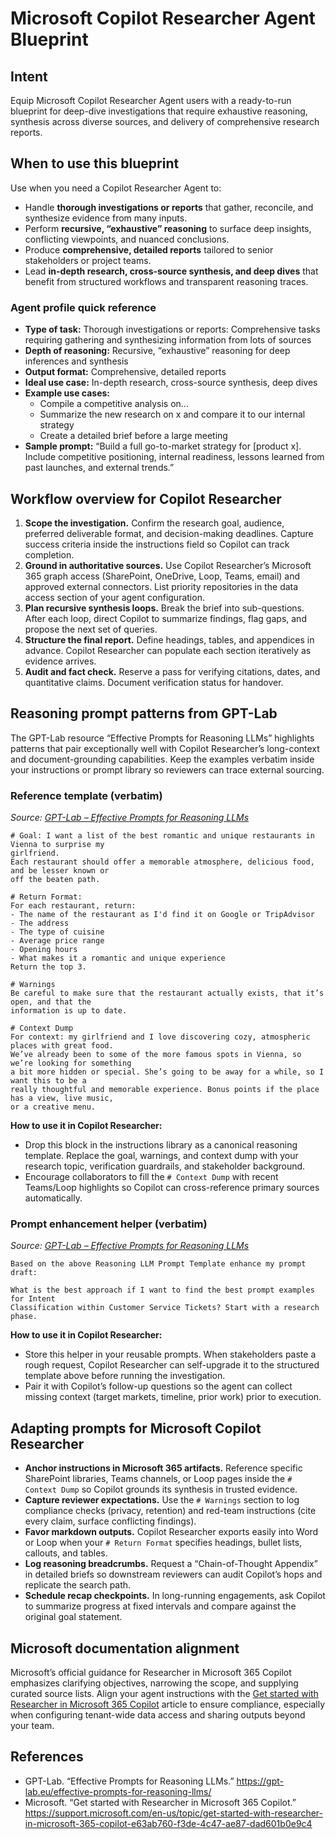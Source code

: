 # Microsoft Copilot Researcher Agent Blueprint

## Intent
Equip Microsoft Copilot Researcher Agent users with a ready-to-run blueprint for deep-dive investigations that require exhaustive reasoning, synthesis across diverse sources, and delivery of comprehensive research reports.

## When to use this blueprint
Use when you need a Copilot Researcher Agent to:
- Handle **thorough investigations or reports** that gather, reconcile, and synthesize evidence from many inputs.
- Perform **recursive, “exhaustive” reasoning** to surface deep insights, conflicting viewpoints, and nuanced conclusions.
- Produce **comprehensive, detailed reports** tailored to senior stakeholders or project teams.
- Lead **in-depth research, cross-source synthesis, and deep dives** that benefit from structured workflows and transparent reasoning traces.

### Agent profile quick reference
- **Type of task:** Thorough investigations or reports: Comprehensive tasks requiring gathering and synthesizing information from lots of sources
- **Depth of reasoning:** Recursive, “exhaustive” reasoning for deep inferences and synthesis
- **Output format:** Comprehensive, detailed reports
- **Ideal use case:** In-depth research, cross-source synthesis, deep dives
- **Example use cases:**
  - Compile a competitive analysis on…
  - Summarize the new research on x and compare it to our internal strategy
  - Create a detailed brief before a large meeting
- **Sample prompt:** “Build a full go-to-market strategy for [product x]. Include competitive positioning, internal readiness, lessons learned from past launches, and external trends.”

## Workflow overview for Copilot Researcher
1. **Scope the investigation.** Confirm the research goal, audience, preferred deliverable format, and decision-making deadlines. Capture success criteria inside the instructions field so Copilot can track completion.
2. **Ground in authoritative sources.** Use Copilot Researcher’s Microsoft 365 graph access (SharePoint, OneDrive, Loop, Teams, email) and approved external connectors. List priority repositories in the data access section of your agent configuration.
3. **Plan recursive synthesis loops.** Break the brief into sub-questions. After each loop, direct Copilot to summarize findings, flag gaps, and propose the next set of queries.
4. **Structure the final report.** Define headings, tables, and appendices in advance. Copilot Researcher can populate each section iteratively as evidence arrives.
5. **Audit and fact check.** Reserve a pass for verifying citations, dates, and quantitative claims. Document verification status for handover.

## Reasoning prompt patterns from GPT-Lab
The GPT-Lab resource “Effective Prompts for Reasoning LLMs” highlights patterns that pair exceptionally well with Copilot Researcher’s long-context and document-grounding capabilities. Keep the examples verbatim inside your instructions or prompt library so reviewers can trace external sourcing.

### Reference template (verbatim)
*Source: [GPT-Lab – Effective Prompts for Reasoning LLMs](https://gpt-lab.eu/effective-prompts-for-reasoning-llms/)*

```
# Goal: I want a list of the best romantic and unique restaurants in Vienna to surprise my 
girlfriend.
Each restaurant should offer a memorable atmosphere, delicious food, and be lesser known or 
off the beaten path.

# Return Format:
For each restaurant, return:
- The name of the restaurant as I'd find it on Google or TripAdvisor
- The address
- The type of cuisine
- Average price range
- Opening hours
- What makes it a romantic and unique experience
Return the top 3.

# Warnings
Be careful to make sure that the restaurant actually exists, that it’s open, and that the 
information is up to date.

# Context Dump
For context: my girlfriend and I love discovering cozy, atmospheric places with great food. 
We’ve already been to some of the more famous spots in Vienna, so we’re looking for something 
a bit more hidden or special. She’s going to be away for a while, so I want this to be a 
really thoughtful and memorable experience. Bonus points if the place has a view, live music, 
or a creative menu.
```

**How to use it in Copilot Researcher:**
- Drop this block in the instructions library as a canonical reasoning template. Replace the goal, warnings, and context dump with your research topic, verification guardrails, and stakeholder background.
- Encourage collaborators to fill the `# Context Dump` with recent Teams/Loop highlights so Copilot can cross-reference primary sources automatically.

### Prompt enhancement helper (verbatim)
*Source: [GPT-Lab – Effective Prompts for Reasoning LLMs](https://gpt-lab.eu/effective-prompts-for-reasoning-llms/)*

```
Based on the above Reasoning LLM Prompt Template enhance my prompt draft:

What is the best approach if I want to find the best prompt examples for Intent 
Classification within Customer Service Tickets? Start with a research phase.
```

**How to use it in Copilot Researcher:**
- Store this helper in your reusable prompts. When stakeholders paste a rough request, Copilot Researcher can self-upgrade it to the structured template above before running the investigation.
- Pair it with Copilot’s follow-up questions so the agent can collect missing context (target markets, timeline, prior work) prior to execution.

## Adapting prompts for Microsoft Copilot Researcher
- **Anchor instructions in Microsoft 365 artifacts.** Reference specific SharePoint libraries, Teams channels, or Loop pages inside the `# Context Dump` so Copilot grounds its synthesis in trusted evidence.
- **Capture reviewer expectations.** Use the `# Warnings` section to log compliance checks (privacy, retention) and red-team instructions (cite every claim, surface conflicting findings).
- **Favor markdown outputs.** Copilot Researcher exports easily into Word or Loop when your `# Return Format` specifies headings, bullet lists, callouts, and tables.
- **Log reasoning breadcrumbs.** Request a “Chain-of-Thought Appendix” in detailed briefs so downstream reviewers can audit Copilot’s hops and replicate the search path.
- **Schedule recap checkpoints.** In long-running engagements, ask Copilot to summarize progress at fixed intervals and compare against the original goal statement.

## Microsoft documentation alignment
Microsoft’s official guidance for Researcher in Microsoft 365 Copilot emphasizes clarifying objectives, narrowing the scope, and supplying curated source lists. Align your agent instructions with the [Get started with Researcher in Microsoft 365 Copilot](https://support.microsoft.com/en-us/topic/get-started-with-researcher-in-microsoft-365-copilot-e63ab760-f3de-4c47-ae87-dad601b0e9c4) article to ensure compliance, especially when configuring tenant-wide data access and sharing outputs beyond your team.

## References
- GPT-Lab. “Effective Prompts for Reasoning LLMs.” https://gpt-lab.eu/effective-prompts-for-reasoning-llms/
- Microsoft. “Get started with Researcher in Microsoft 365 Copilot.” https://support.microsoft.com/en-us/topic/get-started-with-researcher-in-microsoft-365-copilot-e63ab760-f3de-4c47-ae87-dad601b0e9c4
